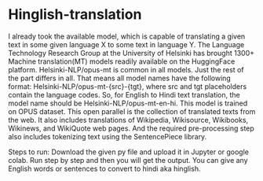 # Hinglish-translation

I already took the available model, which is capable of translating a given text in some given language X to some text in language Y. The Language Technology Research Group at the University of Helsinki has brought 1300+ Machine translation(MT) models readily available on the HuggingFace platform.
Helsinki-NLP/opus-mt is common in all models. Just the rest of the part differs in all. That means all model names have the following format: Helsinki-NLP/opus-mt-{src}-{tgt}, where src and tgt placeholders contain the language codes. So, for English to Hindi text translation, the model name should be Helsinki-NLP/opus-mt-en-hi.
This model is trained on OPUS dataset. This open parallel is the collection of translated texts from the web. It also includes translations of Wikipedia, Wikisource, Wikibooks, Wikinews, and WikiQuote web pages. 
And the required pre-processing step also includes tokenizing text using the SentencePiece library.

Steps to run:
Download the given py file and upload it in Jupyter or google colab.
Run step by step and then you will get the output.
You can give any English words or sentences to convert to hindi aka hinglish. 
